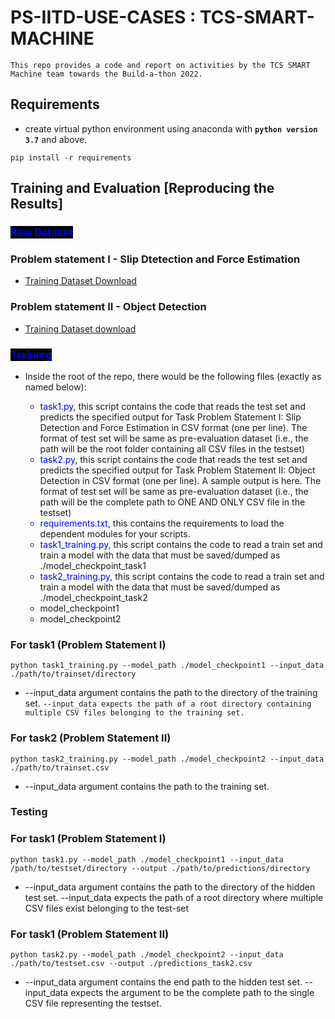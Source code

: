 # PS-IITD-USE-CASES : TCS-SMART-MACHINE

`This repo provides a code and report on activities by the TCS SMART Machine team towards the Build-a-thon 2022.`

## Requirements

- create virtual python environment using anaconda with **`python version 3.7`** and above.
```
pip install -r requirements
```

## Training and Evaluation [Reproducing the Results]

### <span style='background-color:black;color:blue;'>Raw Dataset</span>

### Problem statement I - Slip Dtetection and Force Estimation
- [Training Dataset Download](https://drive.google.com/file/d/1GMl2EDRemXZrdwgYTCV4mk10lXxQdHb-/view)

### Problem statement II - Object Detection
- [Training Dataset download](https://drive.google.com/file/d/19uaJjJY0-ItKJ35f_OI6Nb_A_3uAuKTc/view)

### <span style='background-color:black;color:blue;'>Training</span>

- Inside the root of the repo, there would be the following files (exactly as named below):

    - <span style='color:blue;'>task1.py</span>, this script contains the code that reads the test set  and predicts the specified output for Task Problem Statement I: Slip Detection and Force Estimation in CSV format (one per line). The format of test set will be same as pre-evaluation dataset (i.e., the path will be the root folder containing all CSV files in the testset)
    - <span style='color:blue;'>task2.py</span>, this script contains the code that reads the test set and predicts the specified output for Task Problem Statement II: Object Detection in CSV format (one per line). A sample output is here. The format of test set will be same as pre-evaluation dataset (i.e., the path will be the complete path to ONE AND ONLY CSV file in the testset)
    - <span style='color:blue;'>requirements.txt</span>, this contains the requirements to load the dependent modules for your scripts.
    - <span style='color:blue;'>task1_training.py</span>, this script contains the code to read a train set and train a model with the data that must be saved/dumped as ./model_checkpoint_task1
    - <span style='color:blue;'>task2_training.py</span>, this script contains the code to read a train set and train a model with the data that must be saved/dumped as ./model_checkpoint_task2
    - model_checkpoint1
    - model_checkpoint2

### **For task1 (Problem Statement I)**

```
python task1_training.py --model_path ./model_checkpoint1 --input_data ./path/to/trainset/directory
```
- --input_data argument contains the path to the directory of the training set. `--input_data expects the path of a root directory containing multiple CSV files belonging to the training set.`

### **For task2 (Problem Statement II)**
```
python task2_training.py --model_path ./model_checkpoint2 --input_data ./path/to/trainset.csv
```
- --input_data argument contains the path to the training set.

### Testing

### **For task1 (Problem Statement I)**
```
python task1.py --model_path ./model_checkpoint1 --input_data /path/to/testset/directory --output ./path/to/predictions/directory
```
- --input_data argument contains the path to the directory of the hidden test set. --input_data expects the path of a root directory where multiple CSV files exist belonging to the test-set

### **For task1 (Problem Statement II)**
```
python task2.py --model_path ./model_checkpoint2 --input_data ./path/to/testset.csv --output ./predictions_task2.csv
```
- --input_data argument contains the end path to the hidden test set. --input_data expects the argument to be the complete path to the single CSV file representing the testset. 